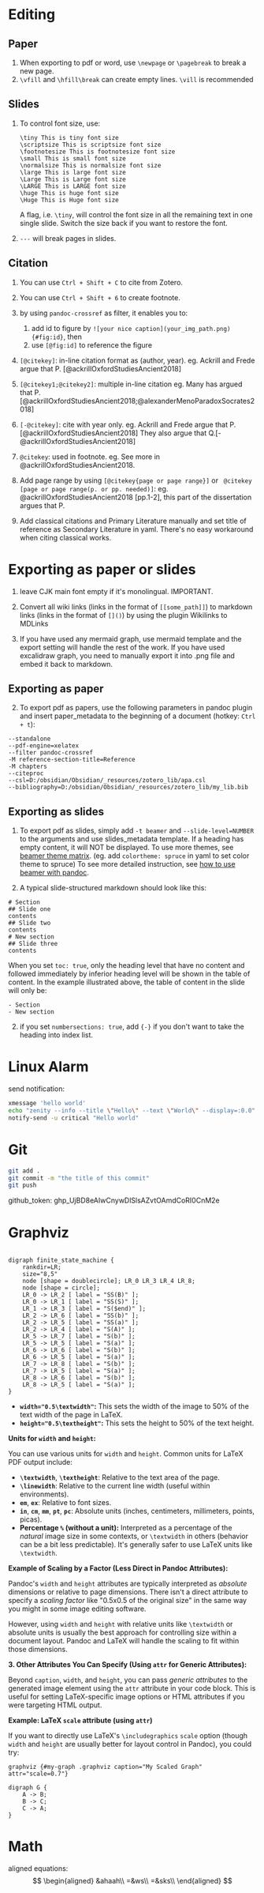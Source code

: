 # Editing

## Paper

1. When exporting to pdf or word, use `\newpage` or  `\pagebreak` to break a new page.
2. `\vfill` and `\hfill\break` can create empty lines. `\vill` is recommended

## Slides

1. To control font size, use: 
	```
	\tiny This is tiny font size
	\scriptsize This is scriptsize font size
	\footnotesize This is footnotesize font size
	\small This is small font size
	\normalsize This is normalsize font size
	\large This is large font size
	\Large This is Large font size
	\LARGE This is LARGE font size
	\huge This is huge font size
	\Huge This is Huge font size
	```
	A flag, i.e. `\tiny`, will control the font size in all the remaining text in one single slide. Switch the size back if you want to restore the font.

2. `---` will break pages in slides. 

## Citation

1. You can use `Ctrl + Shift + C` to cite from Zotero.

2. You can use `Ctrl + Shift + 6` to create footnote.

3. by using `pandoc-crossref` as filter, it enables you to:
	1. add id to figure by `![your nice caption](your_img_path.png){#fig:id}`, then
	2. use `[@fig:id]` to reference the figure

4. `[@citekey]`: in-line citation format as (author, year).
	eg. Ackrill and Frede argue that P. [@ackrillOxfordStudiesAncient2018]

5. `[@citekey1;@citekey2]`: multiple in-line citation
	eg. Many has argued that P. [@ackrillOxfordStudiesAncient2018;@alexanderMenoParadoxSocrates2018]

6. `[-@citekey]`: cite with year only.
	eg. Ackrill and Frede argue that P. [@ackrillOxfordStudiesAncient2018] They also argue that Q.[-@ackrillOxfordStudiesAncient2018]

7. `@citekey`: used in footnote.
	eg. See more in @ackrillOxfordStudiesAncient2018.

8. Add page range by using `[@citekey{page or page range}]` or ` @citekey [page or page range(p. or pp. needed)]`: 
	eg. @ackrillOxfordStudiesAncient2018 [pp.1-2], this part of the dissertation argues that P.

9. Add classical citations and Primary Literature manually and set title of reference as Secondary Literature in yaml. There's no easy workaround when citing classical works.

# Exporting as paper or slides


1. leave CJK main font empty if it's monolingual. IMPORTANT.

2. Convert all wiki links (links in the format of `[[some_path]]`) to markdown links (links in the format of `[]()`) by using the plugin Wikilinks to MDLinks

3. If you have used any mermaid graph, use mermaid template and the export setting will handle the rest of the work. If you have used excalidraw graph, you need to manually export it into .png file and embed it back to markdown.

## Exporting as paper

2. To export pdf as papers, use the following parameters in pandoc plugin and insert paper_metadata to the beginning of a document (hotkey: `Ctrl + t`):
```
--standalone
--pdf-engine=xelatex
--filter pandoc-crossref
-M reference-section-title=Reference
-M chapters
--citeproc
--csl=D:/obsidian/Obsidian/_resources/zotero_lib/apa.csl
--bibliography=D:/obsidian/Obsidian/_resources/zotero_lib/my_lib.bib
```

## Exporting as slides


1. To export pdf as slides, simply add `-t beamer` and `--slide-level=NUMBER` to the arguments and use slides_metadata template. If a heading has empty content, it will NOT be displayed. To use more themes, see [beamer theme matrix](https://mpetroff.net/files/beamer-theme-matrix/). (eg. add `colortheme: spruce` in yaml to set color theme to spruce) To see more detailed instruction, see [how to use beamer with pandoc](https://ashwinschronicles.github.io/beamer-slides-using-markdown-and-pandoc). 

2. A typical slide-structured markdown should look like this:
```
# Section
## Slide one
contents
## Slide two
contents
# New section
## Slide three
contents
```
When you set `toc: true`, only the heading level that have no content and followed immediately by inferior heading level will be shown in the table of content. In the example illustrated above, the table of content in the slide will only be:
```
- Section
- New section
```

2. if you set `numbersections: true`, add `{-}` if you don't want to take the heading into index list.

# Linux Alarm

send notification:

```bash
xmessage 'hello world'
echo "zenity --info --title \"Hello\" --text \"World\" --display=:0.0" | at now +1 minutes
notify-send -u critical "Hello world"
```


# Git

```bash
git add .
git commit -m "the title of this commit"
git push
```

github_token: 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


# Graphviz

```graphviz {caption="The transformation of the four elements(49c)"}

digraph finite_state_machine {
	rankdir=LR;
	size="8,5"
	node [shape = doublecircle]; LR_0 LR_3 LR_4 LR_8;
	node [shape = circle];
	LR_0 -> LR_2 [ label = "SS(B)" ];
	LR_0 -> LR_1 [ label = "SS(S)" ];
	LR_1 -> LR_3 [ label = "S($end)" ];
	LR_2 -> LR_6 [ label = "SS(b)" ];
	LR_2 -> LR_5 [ label = "SS(a)" ];
	LR_2 -> LR_4 [ label = "S(A)" ];
	LR_5 -> LR_7 [ label = "S(b)" ];
	LR_5 -> LR_5 [ label = "S(a)" ];
	LR_6 -> LR_6 [ label = "S(b)" ];
	LR_6 -> LR_5 [ label = "S(a)" ];
	LR_7 -> LR_8 [ label = "S(b)" ];
	LR_7 -> LR_5 [ label = "S(a)" ];
	LR_8 -> LR_6 [ label = "S(b)" ];
	LR_8 -> LR_5 [ label = "S(a)" ];
}

```



* **`width="0.5\textwidth"`:** This sets the width of the image to 50% of the text width of the page in LaTeX.
* **`height="0.5\textheight"`:** This sets the height to 50% of the text height.

**Units for `width` and `height`:**

You can use various units for `width` and `height`. Common units for LaTeX PDF output include:

* **`\textwidth`**, **`\textheight`**: Relative to the text area of the page.
* **`\linewidth`**: Relative to the current line width (useful within environments).
* **`em`**, **`ex`**: Relative to font sizes.
* **`in`**, **`cm`**, **`mm`**, **`pt`**, **`pc`**: Absolute units (inches, centimeters, millimeters, points, picas).
* **Percentage `%` (without a unit):**  Interpreted as a percentage of the *natural* image size in some contexts, or `\textwidth` in others (behavior can be a bit less predictable). It's generally safer to use LaTeX units like `\textwidth`.

**Example of Scaling by a Factor (Less Direct in Pandoc Attributes):**

Pandoc's `width` and `height` attributes are typically interpreted as *absolute* dimensions or relative to page dimensions.  There isn't a direct attribute to specify a *scaling factor* like "0.5x0.5 of the original size" in the same way you might in some image editing software.

However, using `width` and `height` with relative units like `\textwidth` or absolute units is usually the best approach for controlling size within a document layout.  Pandoc and LaTeX will handle the scaling to fit within those dimensions.

**3. Other Attributes You Can Specify (Using `attr` for Generic Attributes):**

Beyond `caption`, `width`, and `height`, you can pass *generic attributes* to the generated image element using the `attr` attribute in your code block. This is useful for setting LaTeX-specific image options or HTML attributes if you were targeting HTML output.

**Example:  LaTeX `scale` attribute (using `attr`)**

If you want to directly use LaTeX's `\includegraphics` `scale` option (though `width` and `height` are usually better for layout control in Pandoc), you could try:

```
graphviz {#my-graph .graphviz caption="My Scaled Graph" attr="scale=0.7"}

digraph G {
    A -> B;
    B -> C;
    C -> A;
}
```


# Math

aligned equations:
$$
\begin{aligned}
&ahaah\\
=&ws\\
=&sks\\
\end{aligned}
$$
